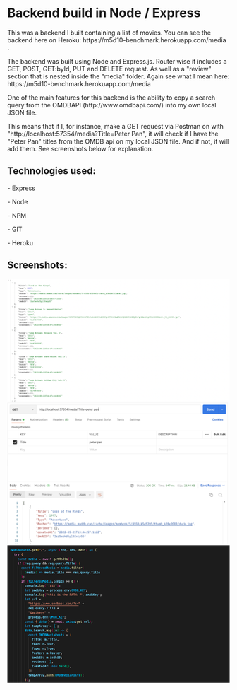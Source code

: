 <h1>Backend build in Node / Express</h1>
<p>This was a backend I built containing a list of movies. You can see the backend here on Heroku: https://m5d10-benchmark.herokuapp.com/media .</p>
<p>The backend was built using Node and Express.js. Router wise it includes a GET, POST, GET:byId, PUT and DELETE request. As well as a "review" section that is nested inside the "media" folder. Again see what I mean here: https://m5d10-benchmark.herokuapp.com/media </p>
<p>One of the main features for this backend is the ability to copy a search query from the OMDBAPI (http://www.omdbapi.com/) into my own local JSON file. </p>
<p>This means that if I, for instance, make a GET request via Postman on with "http://localhost:57354/media?Title=Peter Pan", it will check if I have the "Peter Pan" titles from the OMDB api on my local JSON file. And if not, it will add them. See screenshots below for explanation.</p>
<h2>Technologies used:</h2>
<p>- Express</p>
<p>- Node</p>
<p>- NPM</p>
<p>- GIT</p>
<p>- Heroku</p>

<h2>Screenshots:</h2>
<img src="./Screenshot1.png">
<img src="./Screenshot3.png">
<img src="./Screenshot2.png">

